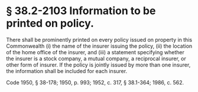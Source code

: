 # § 38.2-2103 Information to be printed on policy.

<p>There shall be prominently printed on every policy issued on property in this Commonwealth (i) the name of the insurer issuing the policy, (ii) the location of the home office of the insurer, and (iii) a statement specifying whether the insurer is a stock company, a mutual company, a reciprocal insurer, or other form of insurer. If the policy is jointly issued by more than one insurer, the information shall be included for each insurer.</p><p>Code 1950, § 38-178; 1950, p. 993; 1952, c. 317, § 38.1-364; 1986, c. 562.</p>